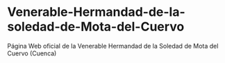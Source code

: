 # Venerable-Hermandad-de-la-soledad-de-Mota-del-Cuervo
Página Web oficial de la Venerable Hermandad de la Soledad de Mota del Cuervo (Cuenca)
